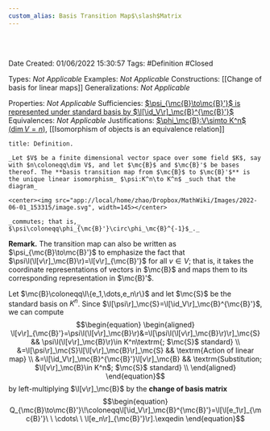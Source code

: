 ```yaml
---
custom_alias: Basis Transition Map$\slash$Matrix
---
```


<br />
<br />

Date Created: 01/06/2022 15:30:57
Tags: #Definition #Closed

Types: _Not Applicable_
Examples: _Not Applicable_
Constructions: [[Change of basis for linear maps]]
Generalizations: _Not Applicable_

Properties: _Not Applicable_
Sufficiencies: [$\psi_{\mc{B}\to\mc{B}'}$ is represented under standard basis by $\l[\id_V\r]_\mc{B}^{\mc{B}'}$](Basis%20transition%20map%20acts%20as%20left-multiplication%20by%20change%20of%20basis%20matrix.md)
Equivalences: _Not Applicable_
Justifications: [$\phi_\mc{B}:V\simto K^n$ ($\dim V=n$)](Linear%20isomorphism%20between%20finite-dim%20vector%20spaces%20and%20tuple%20spaces.md), [[Isomorphism of objects is an equivalence relation]]

``` ad-Definition
title: Definition.

_Let $V$ be a finite dimensional vector space over some field $K$, say with $n\coloneqq\dim V$, and let $\mc{B}$ and $\mc{B}'$ be bases thereof. The **basis transition map from $\mc{B}$ to $\mc{B}'$** is the unique linear isomorphism_ $\psi:K^n\to K^n$ _such that the diagram_

<center><img src="app://local/home/zhao/Dropbox/MathWiki/Images/2022-06-01_153315/image.svg", width=145></center>

_commutes; that is,_ $\psi\coloneqq\phi_{\mc{B}'}\circ\phi_\mc{B}^{-1}$_._

```

**Remark.** The transition map can also be written as $\psi_{\mc{B}\to\mc{B}'}$ to emphasize the fact that $\psi\l(\l[v\r]_\mc{B}\r)=\l[v\r]_{\mc{B}'}$ for all $v\in V$; that is, it takes the coordinate representations of vectors in $\mc{B}$ and maps them to its corresponding representation in $\mc{B}'$.

Let $\mc{B}\coloneqq\l\{e_1,\dots,e_n\r\}$ and let $\mc{S}$ be the standard basis on $K^n$. Since $\l[\psi\r]_\mc{S}=\l[\id_V\r]_\mc{B}^{\mc{B}'}$, we can compute
$$\begin{equation}
    \begin{aligned}
        \l[v\r]_{\mc{B}'}=\psi\l(\l[v\r]_\mc{B}\r)&=\l[\psi\l(\l[v\r]_\mc{B}\r)\r]_\mc{S} && \psi\l(\l[v\r]_\mc{B}\r)\in K^n\textrm{; $\mc{S}$ standard} \\
        &=\l[\psi\r]_\mc{S}\l[\l[v\r]_\mc{B}\r]_\mc{S} && \textrm{Action of linear map} \\
        &=\l[\id_V\r]_\mc{B}^{\mc{B}'}\l[v\r]_\mc{B} && \textrm{Substitution; $\l[v\r]_\mc{B}\in K^n$; $\mc{S}$ standard} \\
    \end{aligned}
\end{equation}$$
by left-multiplying $\l[v\r]_\mc{B}$ by the **change of basis matrix**
$$\begin{equation}
    Q_{\mc{B}\to\mc{B}'}\!\coloneqq\l[\id_V\r]_\mc{B}^{\mc{B}'}=\l[\l[e_1\r]_{\mc{B}'}\ \ \cdots\ \ \l[e_n\r]_{\mc{B}'}\r].\exqedin
\end{equation}$$

